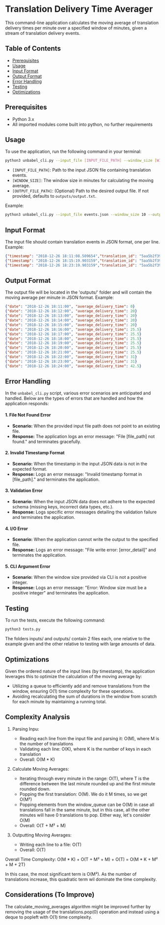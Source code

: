 # Translation Delivery Time Averager

This command-line application calculates the moving average of translation delivery times per minute over a specified window of minutes, given a stream of translation delivery events.

## Table of Contents
- [Prerequisites](#prerequisites)
- [Usage](#usage)
- [Input Format](#input-format)
- [Output Format](#output-format)
- [Error Handling](#error-handling)
- [Testing](#testing)
- [Optimizations](#optimizations)


## Prerequisites

- Python 3.x
- All imported modules come built into python, no further requirements


## Usage

To use the application, run the following command in your terminal:

```sh
python3 unbabel_cli.py --input_file [INPUT_FILE_PATH] --window_size [WINDOW_SIZE] --output_file [OUTPUT_FILE_PATH]
```

- `[INPUT_FILE_PATH]`: Path to the input JSON file containing translation events.
- `[WINDOW_SIZE]`: The window size in minutes for calculating the moving average.
- `[OUTPUT_FILE_PATH]`: (Optional) Path to the desired output file. If not provided, defaults to `outputs/output.txt`.

Example:

```sh
python3 unbabel_cli.py --input_file events.json --window_size 10 --output_file output.json
```

## Input Format

The input file should contain translation events in JSON format, one per line. Example:

```json
{"timestamp": "2018-12-26 18:11:08.509654","translation_id": "5aa5b2f39f7254a75aa5","source_language": "en","target_language": "fr","client_name": "airliberty","event_name": "translation_delivered","nr_words": 30, "duration": 20}
{"timestamp": "2018-12-26 18:15:19.903159","translation_id": "5aa5b2f39f7254a75aa4","source_language": "en","target_language": "fr","client_name": "airliberty","event_name": "translation_delivered","nr_words": 30, "duration": 31}
{"timestamp": "2018-12-26 18:23:19.903159","translation_id": "5aa5b2f39f7254a75bb3","source_language": "en","target_language": "fr","client_name": "taxi-eats","event_name": "translation_delivered","nr_words": 100, "duration": 54}
```


## Output Format

The output file will be located in the 'outputs/' folder and will contain the moving average per minute in JSON format. Example:

```json
{"date": "2018-12-26 18:11:00", "average_delivery_time": 0}
{"date": "2018-12-26 18:12:00", "average_delivery_time": 20}
{"date": "2018-12-26 18:13:00", "average_delivery_time": 20}
{"date": "2018-12-26 18:14:00", "average_delivery_time": 20}
{"date": "2018-12-26 18:15:00", "average_delivery_time": 20}
{"date": "2018-12-26 18:16:00", "average_delivery_time": 25.5}
{"date": "2018-12-26 18:17:00", "average_delivery_time": 25.5}
{"date": "2018-12-26 18:18:00", "average_delivery_time": 25.5}
{"date": "2018-12-26 18:19:00", "average_delivery_time": 25.5}
{"date": "2018-12-26 18:20:00", "average_delivery_time": 25.5}
{"date": "2018-12-26 18:21:00", "average_delivery_time": 25.5}
{"date": "2018-12-26 18:22:00", "average_delivery_time": 31}
{"date": "2018-12-26 18:23:00", "average_delivery_time": 31}
{"date": "2018-12-26 18:24:00", "average_delivery_time": 42.5}
```

## Error Handling

In the `unbabel_cli.py` script, various error scenarios are anticipated and handled. Below are the types of errors that are handled and how the application responds:

#### 1. File Not Found Error
- **Scenario:** When the provided input file path does not point to an existing file.
- **Response:** The application logs an error message: "File [file_path] not found." and terminates gracefully.

#### 2. Invalid Timestamp Format
- **Scenario:** When the timestamp in the input JSON data is not in the expected format.
- **Response:** Logs an error message: "Invalid timestamp format in [file_path]." and terminates the application.

#### 3. Validation Error
- **Scenario:** When the input JSON data does not adhere to the expected schema (missing keys, incorrect data types, etc.).
- **Response:** Logs specific error messages detailing the validation failure and terminates the application.

#### 4. I/O Error
- **Scenario:** When the application cannot write the output to the specified file.
- **Response:** Logs an error message: "File write error: [error_detail]" and terminates the application.

#### 5. CLI Argument Error
- **Scenario:** When the window size provided via CLI is not a positive integer.
- **Response:** Logs an error message: "Error: Window size must be a positive integer" and terminates the application.


## Testing

To run the tests, execute the following command:

```sh
python3 tests.py
```

The folders inputs/ and outputs/ contain 2 files each, one relative to the example given and the other relative to testing with large amounts of data.


## Optimizations

Given the ordered nature of the input lines (by timestamp), the application leverages this to optimize the calculation of the moving average by:
- Utilizing a queue to efficiently add and remove translations from the window, ensuring O(1) time complexity for these operations.
- Avoiding recalculating the sum of durations in the window from scratch for each minute by maintaining a running total.


## Complexity Analysis

1. Parsing Inpu:
    - Reading each line from the input file and parsing it: O(M), where M is the number of translations
    - Validating each line: O(K), where K is the number of keys in each translation
    - Overall: O(M * K)

2. Calculate Moving Averages:
    - Iterating through every minute in the range: O(T), where T is the difference between the last minute rounded up and the first minute rounded down.
    - Popping the first translation: O(M). We do it M times, so we get O(M²)
    - Popping elements from the window_queue can be O(M) in case all translations fall in the same minute, but in this case, all the other minutes will have 0 translations to pop. Either way, let's consider O(M)
    - Overall: O(T + M² + M)

3. Outputting Moving Averages:
    - Writing each line to a file: O(T)
    - Overall: O(T)

Overall Time Complexity: O(M * K) + O(T + M² + M) + O(T) = O(M * K + M² + M + 2T)

In this case, the most significant term is O(M²). As the number of translations increase, this quadratic term wil dominate the time complexity.


## Considerations (To Improve)

The calculate_moving_averages algorithm might be improved further by removing the usage of the translations.pop(0) operation and instead using a deque to popleft with O(1) time complexity.

